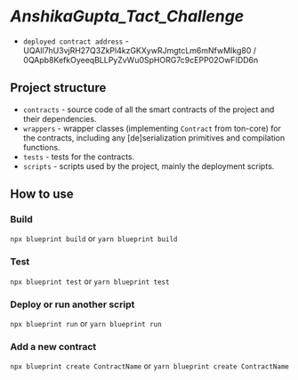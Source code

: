 # _AnshikaGupta_Tact_Challenge_

-   `deployed contract address` - UQAll7hU3vjRH27Q3ZkPl4kzGKXywRJmgtcLm6mNfwMIkg80 / 0QApb8KefkOyeeqBLLPyZvWu0SpHORG7c9cEPP02OwFIDD6n

## Project structure

-   `contracts` - source code of all the smart contracts of the project and their dependencies.
-   `wrappers` - wrapper classes (implementing `Contract` from ton-core) for the contracts, including any [de]serialization primitives and compilation functions.
-   `tests` - tests for the contracts.
-   `scripts` - scripts used by the project, mainly the deployment scripts.

## How to use

### Build

`npx blueprint build` or `yarn blueprint build`

### Test

`npx blueprint test` or `yarn blueprint test`

### Deploy or run another script

`npx blueprint run` or `yarn blueprint run`

### Add a new contract

`npx blueprint create ContractName` or `yarn blueprint create ContractName`
